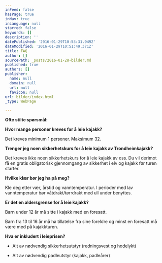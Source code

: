 ```yaml
---
inFeed: false
hasPage: true
inNav: true
inLanguage: null
starred: false
keywords: []
description: ''
datePublished: '2016-01-29T10:53:31.949Z'
dateModified: '2016-01-29T10:51:49.371Z'
title: FAQ
author: []
sourcePath: _posts/2016-01-28-bilder.md
published: true
authors: []
publisher:
  name: null
  domain: null
  url: null
  favicon: null
url: bilder/index.html
_type: WebPage

---
```

**Ofte stilte spørsmål:**

**Hvor mange personer kreves for å leie kajakk?**

Det kreves minimum 1 personer. Maksimum 32\.

**Trenger jeg noen sikkerhetskurs for å leie kajakk av Trondheimkajakk?**

Det kreves ikke noen sikkerhetskurs for å leie kajakk av oss. Du vil derimot få en gratis obligatorisk gjennomgang av sikkerhet i elv og kajakk før turen starter.

**Hvilke klær bør jeg ha på meg?**

Kle deg etter vær, årstid og vanntemperatur. I perioder med lav vanntemperatur bør våtdrakt/tørrdrakt med ull under benyttes.

**Er det en aldersgrense for å leie kajakk?**

Barn under 12 år må sitte i kajakk med en foresatt.

Barn fra 13 til 16 år må ha tillatelse fra sine foreldre og minst en foresatt må være med på kajakkturen.

**Hva er inkludert i leieprisen?**

- Alt av nødvendig sikkerhetsutstyr (redningsvest og hodelykt)

- Alt av nødvendig padleutstyr (kajakk, padleårer)